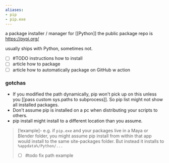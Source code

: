 ```yaml
---
aliases: 
- pip
- pip.exe
---
```

a package installer / manager for [[Python]]
the public package repo is https://pypi.org/

usually ships with Python, sometimes not.
- [ ] #TODO instructions how to install
- [ ] article how to package
- [ ] article how to automatically package on GitHub w action

### gotchas
- If you modified the path dynamically, pip won't pick up on this unless you [[pass custom sys.paths to subprocess]]. So pip list might not show all installed packages.
- Don't assume pip is installed on a pc when distributing your scripts to others.
- pip install might install to a different location than you assume. 
> [!example]-
> e.g. if `pip.exe` and your packages live in a Maya or Blender folder, you might assume pip install from within that app would install to the same site-packages folder. But instead it installs to `%appdata%/Python/...` 
> - [ ] #todo fix path example